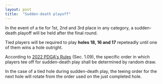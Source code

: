 ```yaml
---
layout: post
title:  "Sudden-death playoff"
---
```


In the event of a tie for 1st, 2nd and 3rd place in any category, a sudden-death playoff will be held after the final round.

<!-- more -->

Tied players will be required to play **holes 18, 16 and 17** repeteadly until one of them wins a hole outright.

According to [2022 PDGA's Rules](https://www.pdga.com/news/pdga-official-rules-disc-golf-competition-manual-updated-2022) (Sec. 1.09), the specific order in which players tee off for sudden-death play shall be determined by random draw.

In the case of a tied hole during sudden-death play, the teeing order for the next hole will rotate from the order used on the just completed hole.
